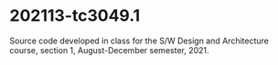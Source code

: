 # 202113-tc3049.1
Source code developed in class for the S/W Design and Architecture course, section 1, August-December semester, 2021.
